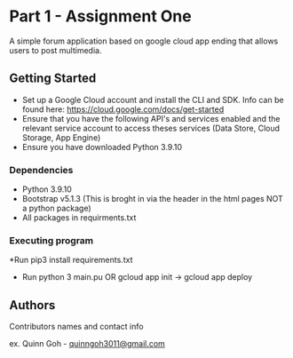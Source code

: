 # Part 1 - Assignment One

A simple forum application based on google cloud app ending that allows users to post multimedia.

## Getting Started

* Set up a Google Cloud account and install the CLI and SDK. Info can be found here: https://cloud.google.com/docs/get-started
* Ensure that you have the following API's and services enabled and the relevant service account to access theses services (Data Store, Cloud Storage, App Engine)
* Ensure you have downloaded Python 3.9.10

### Dependencies

* Python 3.9.10
* Bootstrap v5.1.3 (This is broght in via the header in the html pages NOT a python package)
* All packages in requirments.txt

### Executing program

*Run pip3 install requirements.txt
* Run python 3 main.pu OR gcloud app init -> gcloud app deploy

## Authors

Contributors names and contact info

ex. Quinn Goh  - quinngoh3011@gmail.com
